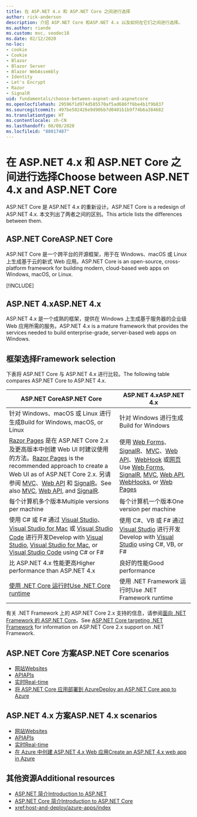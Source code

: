 ```yaml
---
title: 在 ASP.NET 4.x 和 ASP.NET Core 之间进行选择
author: rick-anderson
description: 介绍 ASP.NET Core 和ASP.NET 4.x 以及如何在它们之间进行选择。
ms.author: riande
ms.custom: mvc, seodec18
ms.date: 02/12/2020
no-loc:
- cookie
- Cookie
- Blazor
- Blazor Server
- Blazor WebAssembly
- Identity
- Let's Encrypt
- Razor
- SignalR
uid: fundamentals/choose-between-aspnet-and-aspnetcore
ms.openlocfilehash: 29596f1d974d585570af5ad686ff6be4b1f9b837
ms.sourcegitcommit: 497be502426e9d90bb7d0401b1b9f74b6a384682
ms.translationtype: HT
ms.contentlocale: zh-CN
ms.lasthandoff: 08/08/2020
ms.locfileid: "88017487"
---
```

# <a name="choose-between-aspnet-4x-and-aspnet-core"></a><span data-ttu-id="6f011-103">在 ASP.NET 4.x 和 ASP.NET Core 之间进行选择</span><span class="sxs-lookup"><span data-stu-id="6f011-103">Choose between ASP.NET 4.x and ASP.NET Core</span></span>

<span data-ttu-id="6f011-104">ASP.NET Core 是 ASP.NET 4.x 的重新设计。</span><span class="sxs-lookup"><span data-stu-id="6f011-104">ASP.NET Core is a redesign of ASP.NET 4.x.</span></span> <span data-ttu-id="6f011-105">本文列出了两者之间的区别。</span><span class="sxs-lookup"><span data-stu-id="6f011-105">This article lists the differences between them.</span></span>

## <a name="aspnet-core"></a><span data-ttu-id="6f011-106">ASP.NET Core</span><span class="sxs-lookup"><span data-stu-id="6f011-106">ASP.NET Core</span></span>

<span data-ttu-id="6f011-107">ASP.NET Core 是一个跨平台的开源框架，用于在 Windows、macOS 或 Linux 上生成基于云的新式 Web 应用。</span><span class="sxs-lookup"><span data-stu-id="6f011-107">ASP.NET Core is an open-source, cross-platform framework for building modern, cloud-based web apps on Windows, macOS, or Linux.</span></span>

[!INCLUDE[](~/includes/benefits.md)]

## <a name="aspnet-4x"></a><span data-ttu-id="6f011-108">ASP.NET 4.x</span><span class="sxs-lookup"><span data-stu-id="6f011-108">ASP.NET 4.x</span></span>

<span data-ttu-id="6f011-109">ASP.NET 4.x 是一个成熟的框架，提供在 Windows 上生成基于服务器的企业级 Web 应用所需的服务。</span><span class="sxs-lookup"><span data-stu-id="6f011-109">ASP.NET 4.x is a mature framework that provides the services needed to build enterprise-grade, server-based web apps on Windows.</span></span>

## <a name="framework-selection"></a><span data-ttu-id="6f011-110">框架选择</span><span class="sxs-lookup"><span data-stu-id="6f011-110">Framework selection</span></span>

<span data-ttu-id="6f011-111">下表将 ASP.NET Core 与 ASP.NET 4.x 进行比较。</span><span class="sxs-lookup"><span data-stu-id="6f011-111">The following table compares ASP.NET Core to ASP.NET 4.x.</span></span>

| <span data-ttu-id="6f011-112">ASP.NET Core</span><span class="sxs-lookup"><span data-stu-id="6f011-112">ASP.NET Core</span></span> | <span data-ttu-id="6f011-113">ASP.NET 4.x</span><span class="sxs-lookup"><span data-stu-id="6f011-113">ASP.NET 4.x</span></span> |
|---|---|
|<span data-ttu-id="6f011-114">针对 Windows、macOS 或 Linux 进行生成</span><span class="sxs-lookup"><span data-stu-id="6f011-114">Build for Windows, macOS, or Linux</span></span>|<span data-ttu-id="6f011-115">针对 Windows 进行生成</span><span class="sxs-lookup"><span data-stu-id="6f011-115">Build for Windows</span></span>|
|<span data-ttu-id="6f011-116">[Razor Pages](xref:razor-pages/index) 是在 ASP.NET Core 2.x 及更高版本中创建 Web UI 时建议使用的方法。</span><span class="sxs-lookup"><span data-stu-id="6f011-116">[Razor Pages](xref:razor-pages/index) is the recommended approach to create a Web UI as of ASP.NET Core 2.x.</span></span> <span data-ttu-id="6f011-117">另请参阅 [MVC](xref:mvc/overview)、[Web API](xref:tutorials/first-web-api) 和 [SignalR](xref:signalr/introduction)。</span><span class="sxs-lookup"><span data-stu-id="6f011-117">See also [MVC](xref:mvc/overview), [Web API](xref:tutorials/first-web-api), and [SignalR](xref:signalr/introduction).</span></span>|<span data-ttu-id="6f011-118">使用 [Web Forms](/aspnet/web-forms)、[SignalR](/aspnet/signalr)、[MVC](/aspnet/mvc)、[Web API](/aspnet/web-api/)、[WebHook](/aspnet/webhooks/) 或[网页](/aspnet/web-pages)</span><span class="sxs-lookup"><span data-stu-id="6f011-118">Use [Web Forms](/aspnet/web-forms), [SignalR](/aspnet/signalr), [MVC](/aspnet/mvc), [Web API](/aspnet/web-api/), [WebHooks](/aspnet/webhooks/), or [Web Pages](/aspnet/web-pages)</span></span>|
|<span data-ttu-id="6f011-119">每个计算机多个版本</span><span class="sxs-lookup"><span data-stu-id="6f011-119">Multiple versions per machine</span></span>|<span data-ttu-id="6f011-120">每个计算机一个版本</span><span class="sxs-lookup"><span data-stu-id="6f011-120">One version per machine</span></span>|
|<span data-ttu-id="6f011-121">使用 C# 或 F# 通过 [Visual Studio](https://visualstudio.microsoft.com/vs/)、[Visual Studio for Mac](https://visualstudio.microsoft.com/vs/mac/) 或 [Visual Studio Code](https://code.visualstudio.com/) 进行开发</span><span class="sxs-lookup"><span data-stu-id="6f011-121">Develop with [Visual Studio](https://visualstudio.microsoft.com/vs/), [Visual Studio for Mac](https://visualstudio.microsoft.com/vs/mac/), or [Visual Studio Code](https://code.visualstudio.com/) using C# or F#</span></span>|<span data-ttu-id="6f011-122">使用 C#、VB 或 F# 通过 [Visual Studio](https://visualstudio.microsoft.com/vs/) 进行开发</span><span class="sxs-lookup"><span data-stu-id="6f011-122">Develop with [Visual Studio](https://visualstudio.microsoft.com/vs/) using C#, VB, or F#</span></span>|
|<span data-ttu-id="6f011-123">比 ASP.NET 4.x 性能更高</span><span class="sxs-lookup"><span data-stu-id="6f011-123">Higher performance than ASP.NET 4.x</span></span>|<span data-ttu-id="6f011-124">良好的性能</span><span class="sxs-lookup"><span data-stu-id="6f011-124">Good performance</span></span>|
|[<span data-ttu-id="6f011-125">使用 .NET Core 运行时</span><span class="sxs-lookup"><span data-stu-id="6f011-125">Use .NET Core runtime</span></span>](/dotnet/standard/choosing-core-framework-server)|<span data-ttu-id="6f011-126">使用 .NET Framework 运行时</span><span class="sxs-lookup"><span data-stu-id="6f011-126">Use .NET Framework runtime</span></span>|

<span data-ttu-id="6f011-127">有关 .NET Framework 上的 ASP.NET Core 2.x 支持的信息，请参阅[面向 .NET Framework 的 ASP.NET Core](xref:index#target-framework)。</span><span class="sxs-lookup"><span data-stu-id="6f011-127">See [ASP.NET Core targeting .NET Framework](xref:index#target-framework) for information on ASP.NET Core 2.x support on .NET Framework.</span></span>

## <a name="aspnet-core-scenarios"></a><span data-ttu-id="6f011-128">ASP.NET Core 方案</span><span class="sxs-lookup"><span data-stu-id="6f011-128">ASP.NET Core scenarios</span></span>

* [<span data-ttu-id="6f011-129">网站</span><span class="sxs-lookup"><span data-stu-id="6f011-129">Websites</span></span>](xref:tutorials/first-mvc-app/index)
* [<span data-ttu-id="6f011-130">API</span><span class="sxs-lookup"><span data-stu-id="6f011-130">APIs</span></span>](xref:tutorials/first-web-api)
* [<span data-ttu-id="6f011-131">实时</span><span class="sxs-lookup"><span data-stu-id="6f011-131">Real-time</span></span>](xref:signalr/introduction)
* [<span data-ttu-id="6f011-132">将 ASP.NET Core 应用部署到 Azure</span><span class="sxs-lookup"><span data-stu-id="6f011-132">Deploy an ASP.NET Core app to Azure</span></span>](/azure/app-service/app-service-web-get-started-dotnet)

## <a name="aspnet-4x-scenarios"></a><span data-ttu-id="6f011-133">ASP.NET 4.x 方案</span><span class="sxs-lookup"><span data-stu-id="6f011-133">ASP.NET 4.x scenarios</span></span>

* [<span data-ttu-id="6f011-134">网站</span><span class="sxs-lookup"><span data-stu-id="6f011-134">Websites</span></span>](/aspnet/mvc)
* [<span data-ttu-id="6f011-135">API</span><span class="sxs-lookup"><span data-stu-id="6f011-135">APIs</span></span>](/aspnet/web-api)
* [<span data-ttu-id="6f011-136">实时</span><span class="sxs-lookup"><span data-stu-id="6f011-136">Real-time</span></span>](/aspnet/signalr)
* [<span data-ttu-id="6f011-137">在 Azure 中创建 ASP.NET 4.x Web 应用</span><span class="sxs-lookup"><span data-stu-id="6f011-137">Create an ASP.NET 4.x web app in Azure</span></span>](/azure/app-service/app-service-web-get-started-dotnet-framework)

## <a name="additional-resources"></a><span data-ttu-id="6f011-138">其他资源</span><span class="sxs-lookup"><span data-stu-id="6f011-138">Additional resources</span></span>

* [<span data-ttu-id="6f011-139">ASP.NET 简介</span><span class="sxs-lookup"><span data-stu-id="6f011-139">Introduction to ASP.NET</span></span>](/aspnet/overview)
* [<span data-ttu-id="6f011-140">ASP.NET Core 简介</span><span class="sxs-lookup"><span data-stu-id="6f011-140">Introduction to ASP.NET Core</span></span>](xref:index)
* <xref:host-and-deploy/azure-apps/index>

